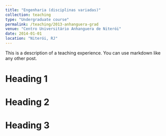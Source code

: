 ```yaml
---
title: "Engenharia (disciplinas variadas)"
collection: teaching
type: "Undergraduate course"
permalink: /teaching/2013-anhanguera-grad
venue: "Centro Universitário Anhanguera de Niterói"
date: 2014-01-01
location: "Niterói, RJ"
---
```


This is a description of a teaching experience. You can use markdown like any other post.

Heading 1
======

Heading 2
======

Heading 3
======
